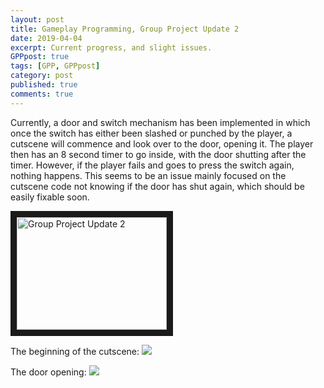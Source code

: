 ```yaml
---
layout: post
title: Gameplay Programming, Group Project Update 2
date: 2019-04-04
excerpt: Current progress, and slight issues.
GPPpost: true
tags: [GPP, GPPpost]
category: post
published: true
comments: true
---
```

Currently, a door and switch mechanism has been implemented in which once the switch has either been slashed or punched by the player, a cutscene will commence and look over to the door, opening it. The player then has an 8 second timer to go inside, with the door shutting after the timer. However, if the player fails and goes to press the switch again, nothing happens. This seems to be an issue mainly focused on the cutscene code not knowing if the door has shut again, which should be easily fixable soon.


<a href="http://www.youtube.com/watch?feature=player_embedded&v=6t1_kcq68yA" target="_blank"><img src="http://img.youtube.com/vi/6t1_kcq68yA/0.jpg" alt="Group Project Update 2" width="240" height="180" border="10" /></a>

The beginning of the cutscene:
<a href="https://i.imgur.com/5a9QL2G.jpg"><img src="https://i.imgur.com/5a9QL2G.jpg"></a>

The door opening:
<a href="https://i.imgur.com/oA7Tqzv.jpg"><img src="https://i.imgur.com/oA7Tqzv.jpg"></a>